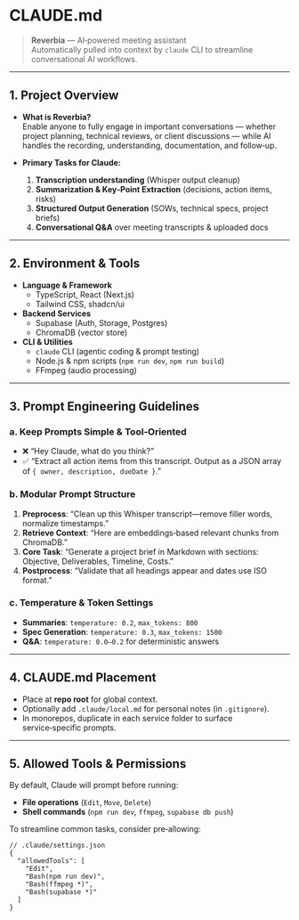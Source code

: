 # CLAUDE.md

> **Reverbia** — AI‑powered meeting assistant  
> Automatically pulled into context by `claude` CLI to streamline conversational AI workflows.

---

## 1. Project Overview

- **What is Reverbia?**  
  Enable anyone to fully engage in important conversations — whether project planning, technical reviews, or client discussions — while AI handles the recording, understanding, documentation, and follow‑up.

- **Primary Tasks for Claude:**  
  1. **Transcription understanding** (Whisper output cleanup)  
  2. **Summarization & Key‑Point Extraction** (decisions, action items, risks)  
  3. **Structured Output Generation** (SOWs, technical specs, project briefs)  
  4. **Conversational Q&A** over meeting transcripts & uploaded docs  

---

## 2. Environment & Tools

- **Language & Framework**  
  - TypeScript, React (Next.js)  
  - Tailwind CSS, shadcn/ui  
- **Backend Services**  
  - Supabase (Auth, Storage, Postgres)  
  - ChromaDB (vector store)  
- **CLI & Utilities**  
  - `claude` CLI (agentic coding & prompt testing)  
  - Node.js & npm scripts (`npm run dev`, `npm run build`)  
  - FFmpeg (audio processing)  

---

## 3. Prompt Engineering Guidelines

### a. Keep Prompts Simple & Tool‑Oriented  
- ❌ “Hey Claude, what do you think?”  
- ✅ “Extract all action items from this transcript. Output as a JSON array of `{ owner, description, dueDate }`.”

### b. Modular Prompt Structure  
1. **Preprocess**: “Clean up this Whisper transcript—remove filler words, normalize timestamps.”  
2. **Retrieve Context**: “Here are embeddings‑based relevant chunks from ChromaDB.”  
3. **Core Task**: “Generate a project brief in Markdown with sections: Objective, Deliverables, Timeline, Costs.”  
4. **Postprocess**: “Validate that all headings appear and dates use ISO format.”

### c. Temperature & Token Settings  
- **Summaries**: `temperature: 0.2`, `max_tokens: 800`  
- **Spec Generation**: `temperature: 0.3`, `max_tokens: 1500`  
- **Q&A**: `temperature: 0.0–0.2` for deterministic answers  

---

## 4. CLAUDE.md Placement

- Place at **repo root** for global context.  
- Optionally add `.claude/local.md` for personal notes (in `.gitignore`).  
- In monorepos, duplicate in each service folder to surface service‑specific prompts.

---

## 5. Allowed Tools & Permissions

By default, Claude will prompt before running:
- **File operations** (`Edit`, `Move`, `Delete`)  
- **Shell commands** (`npm run dev`, `ffmpeg`, `supabase db push`)  

To streamline common tasks, consider pre‑allowing:
```jsonc
// .claude/settings.json
{
  "allowedTools": [
    "Edit", 
    "Bash(npm run dev)", 
    "Bash(ffmpeg *)", 
    "Bash(supabase *)"
  ]
}
